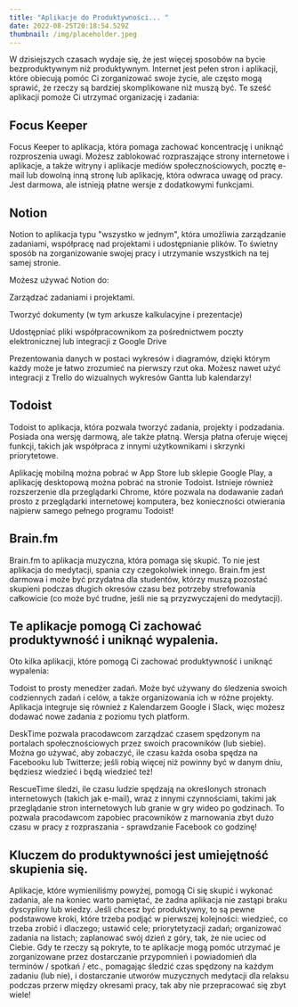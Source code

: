 ```yaml
---
title: "Aplikacje do Produktywności... "
date: 2022-08-25T20:18:54.529Z
thumbnail: /img/placeholder.jpeg
---
```

W dzisiejszych czasach wydaje się, że jest więcej sposobów na bycie bezproduktywnym niż produktywnym.
Internet jest pełen stron i aplikacji, które obiecują pomóc Ci zorganizować swoje życie, ale często mogą sprawić, że rzeczy są bardziej skomplikowane niż muszą być. Te sześć aplikacji pomoże Ci utrzymać organizację i zadania:

## Focus Keeper

Focus Keeper to aplikacja, która pomaga zachować koncentrację i uniknąć rozproszenia uwagi. Możesz zablokować rozpraszające strony internetowe i aplikacje, a także witryny i aplikacje mediów społecznościowych, pocztę e-mail lub dowolną inną stronę lub aplikację, która odwraca uwagę od pracy. Jest darmowa, ale istnieją płatne wersje z dodatkowymi funkcjami.

## Notion

Notion to aplikacja typu "wszystko w jednym", która umożliwia zarządzanie zadaniami, współpracę nad projektami i udostępnianie plików. To świetny sposób na zorganizowanie swojej pracy i utrzymanie wszystkich na tej samej stronie.

Możesz używać Notion do:

Zarządzać zadaniami i projektami.

Tworzyć dokumenty (w tym arkusze kalkulacyjne i prezentacje)

Udostępniać pliki współpracownikom za pośrednictwem poczty elektronicznej lub integracji z Google Drive

Prezentowania danych w postaci wykresów i diagramów, dzięki którym każdy może je łatwo zrozumieć na pierwszy rzut oka. Możesz nawet użyć integracji z Trello do wizualnych wykresów Gantta lub kalendarzy!

## Todoist

Todoist to aplikacja, która pozwala tworzyć zadania, projekty i podzadania. Posiada ona wersję darmową, ale także płatną. Wersja płatna oferuje więcej funkcji, takich jak współpraca z innymi użytkownikami i skrzynki priorytetowe.

Aplikację mobilną można pobrać w App Store lub sklepie Google Play, a aplikację desktopową można pobrać na stronie Todoist. Istnieje również rozszerzenie dla przeglądarki Chrome, które pozwala na dodawanie zadań prosto z przeglądarki internetowej komputera, bez konieczności otwierania najpierw samego pełnego programu Todoist!

## Brain.fm

Brain.fm to aplikacja muzyczna, która pomaga się skupić. To nie jest aplikacja do medytacji, spania czy czegokolwiek innego. Brain.fm jest darmowa i może być przydatna dla studentów, którzy muszą pozostać skupieni podczas długich okresów czasu bez potrzeby strefowania całkowicie (co może być trudne, jeśli nie są przyzwyczajeni do medytacji).

## Te aplikacje pomogą Ci zachować produktywność i uniknąć wypalenia.

Oto kilka aplikacji, które pomogą Ci zachować produktywność i uniknąć wypalenia:

Todoist to prosty menedżer zadań. Może być używany do śledzenia swoich codziennych zadań i celów, a także organizowania ich w różne projekty. Aplikacja integruje się również z Kalendarzem Google i Slack, więc możesz dodawać nowe zadania z poziomu tych platform.

DeskTime pozwala pracodawcom zarządzać czasem spędzonym na portalach społecznościowych przez swoich pracowników (lub siebie). Można go używać, aby zobaczyć, ile czasu każda osoba spędza na Facebooku lub Twitterze; jeśli robią więcej niż powinny być w danym dniu, będziesz wiedzieć i będą wiedzieć też!

RescueTime śledzi, ile czasu ludzie spędzają na określonych stronach internetowych (takich jak e-mail), wraz z innymi czynnościami, takimi jak przeglądanie stron internetowych lub granie w gry wideo po godzinach. To pozwala pracodawcom zapobiec pracowników z marnowania zbyt dużo czasu w pracy z rozpraszania - sprawdzanie Facebook co godzinę!


## Kluczem do produktywności jest umiejętność skupienia się.

Aplikacje, które wymieniliśmy powyżej, pomogą Ci się skupić i wykonać zadania, ale na koniec warto pamiętać, że żadna aplikacja nie zastąpi braku dyscypliny lub wiedzy. Jeśli chcesz być produktywny, to są pewne podstawowe kroki, które trzeba podjąć w pierwszej kolejności: wiedzieć, co trzeba zrobić i dlaczego; ustawić cele; priorytetyzacji zadań; organizować zadania na listach; zaplanować swój dzień z góry, tak, że nie uciec od Ciebie. Gdy te rzeczy są pokryte, to te aplikacje mogą pomóc utrzymać je zorganizowane przez dostarczanie przypomnień i powiadomień dla terminów / spotkań / etc., pomagając śledzić czas spędzony na każdym zadaniu (lub nie), i dostarczanie utworów muzycznych medytacji dla relaksu podczas przerw między okresami pracy, tak aby nie przepracować się zbyt wiele!
